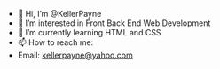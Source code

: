 - 👋 Hi, I’m @KellerPayne
- 👀 I’m interested in Front Back End Web Development
- 🌱 I’m currently learning HTML and CSS
- 📫 How to reach me:
-   Email: kellerpayne@yahoo.com

<!---
KellerPayne/KellerPayne is a ✨ special ✨ repository because its `README.md` (this file) appears on your GitHub profile.
You can click the Preview link to take a look at your changes.
--->
